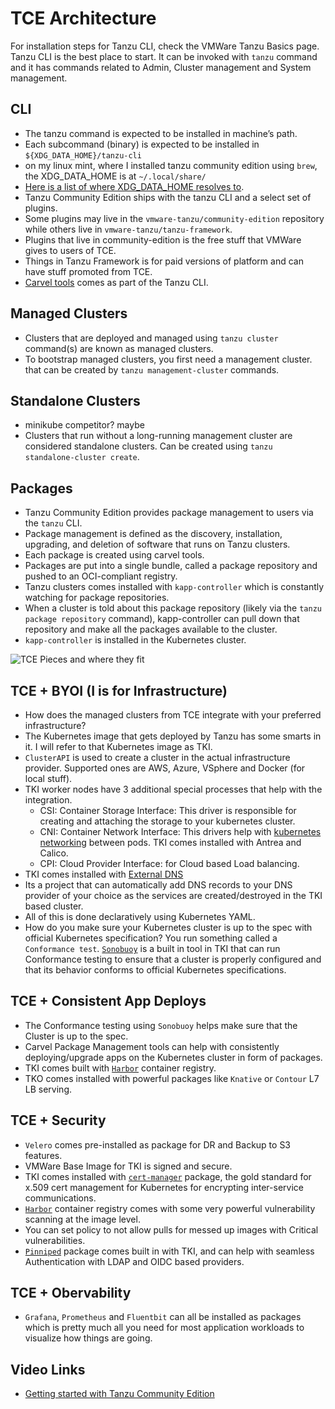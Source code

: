 # TCE Architecture

For installation steps for Tanzu CLI, check the VMWare Tanzu Basics page.
Tanzu CLI is the best place to start. It can be invoked with `tanzu` command and it has commands related to Admin, Cluster management and System management.

## CLI
- The tanzu command is expected to be installed in machine’s path. 
- Each subcommand (binary) is expected to be installed in `${XDG_DATA_HOME}/tanzu-cli`
- on my linux mint, where I installed tanzu community edition using `brew`, the XDG_DATA_HOME is at `~/.local/share/`
- [Here is a list of where XDG_DATA_HOME resolves to](https://github.com/adrg/xdg#xdg-base-directory).
- Tanzu Community Edition ships with the tanzu CLI and a select set of plugins. 
- Some plugins may live in the `vmware-tanzu/community-edition` repository while others live in `vmware-tanzu/tanzu-framework`. 
- Plugins that live in community-edition is the free stuff that VMWare gives to users of TCE.
- Things in Tanzu Framework is for paid versions of platform and can have stuff promoted from TCE.
- [Carvel tools](../../Projects-and-Tools/carvel) comes as part of the Tanzu CLI.

## Managed Clusters
- Clusters that are deployed and managed using `tanzu cluster` command(s) are known as managed clusters.
- To bootstrap managed clusters, you first need a management cluster. that can be created by `tanzu management-cluster` commands.

## Standalone Clusters
- minikube competitor? maybe
- Clusters that run without a long-running management cluster are considered standalone clusters. Can be created using `tanzu standalone-cluster create`.

## Packages
- Tanzu Community Edition provides package management to users via the `tanzu` CLI. 
- Package management is defined as the discovery, installation, upgrading, and deletion of software that runs on Tanzu clusters.
- Each package is created using carvel tools. 
- Packages are put into a single bundle, called a package repository and pushed to an OCI-compliant registry. 
- Tanzu clusters comes installed with `kapp-controller` which is constantly watching for package repositories. 
- When a cluster is told about this package repository (likely via the `tanzu package repository` command), kapp-controller can pull down that repository and make all the packages available to the cluster.
- `kapp-controller` is installed in the Kubernetes cluster.

![TCE Pieces and where they fit](../../images/tce-platform.png)

## TCE + BYOI (I is for Infrastructure)
- How does the managed clusters from TCE integrate with your preferred infrastructure?
- The Kubernetes image that gets deployed by Tanzu has some smarts in it. I will refer to that Kubernetes image as TKI.
- `ClusterAPI` is used to create a cluster in the actual infrastructure provider. Supported ones are AWS, Azure, VSphere and Docker (for local stuff).
- TKI worker nodes have 3 additional special processes that help with the integration.
    - CSI: Container Storage Interface: This driver is responsible for creating and attaching the storage to your kubernetes cluster.
    - CNI: Container Network Interface: This drivers help with [kubernetes networking](../../Basics/networking/) between pods. TKI comes installed with Antrea and Calico.
    - CPI: Cloud Provider Interface: for Cloud based Load balancing.
- TKI comes installed with [External DNS](https://github.com/kubernetes-sigs/external-dns)
- Its a project that can automatically add DNS records to your DNS provider of your choice as the services are created/destroyed in the TKI based cluster.
- All of this is done declaratively using Kubernetes YAML.
- How do you make sure your Kubernetes cluster is up to the spec with official Kubernetes specification? You run something called a `Conformance test`. [`Sonobuoy`](https://sonobuoy.io/) is a built in tool in TKI that can run Conformance testing to ensure that a cluster is properly configured and that its behavior conforms to official Kubernetes specifications.

## TCE + Consistent App Deploys
- The Conformance testing using `Sonobuoy` helps make sure that the Cluster is up to the spec.
- Carvel Package Management tools can help with consistently deploying/upgrade apps on the Kubernetes cluster in form of packages.
- TKI comes built with [`Harbor`](https://goharbor.io/) container registry.
- TKO comes installed with powerful packages like `Knative` or `Contour` L7 LB serving.

## TCE + Security
- `Velero` comes pre-installed as package for DR and Backup to S3 features.
- VMWare Base Image for TKI is signed and secure.
- TKI comes installed with [`cert-manager`](https://cert-manager.io/) package, the gold standard for x.509 cert management for Kubernetes for encrypting inter-service communications.
- [`Harbor`](https://goharbor.io/) container registry comes with some very powerful vulnerability scanning at the image level.
- You can set policy to not allow pulls for messed up images with Critical vulnerabilities.
- [`Pinniped`](https://pinniped.dev/) package comes built in with TKI, and can help with seamless Authentication with LDAP and OIDC based providers.

## TCE + Obervability
- `Grafana`, `Prometheus` and `Fluentbit` can all be installed as packages which is pretty much all you need for most application workloads to visualize how things are going.

## Video Links
- [Getting started with Tanzu Community Edition](https://www.youtube.com/watch?v=UnxQjhXb2K4&ab_channel=VMwareTanzu)